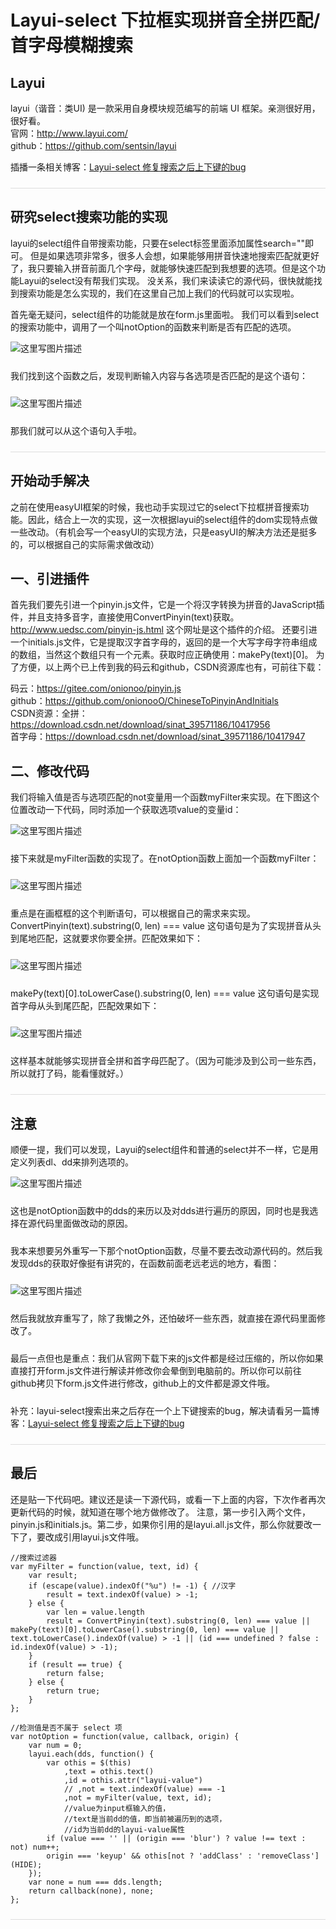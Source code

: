 # Layui-select 下拉框实现拼音全拼匹配/首字母模糊搜索

<!-- 版权声明：本文为博主原创文章，未经博主允许不得转载。https://blog.csdn.net/sinat_39571186/article/details/80275578 -->

## Layui
layui（谐音：类UI) 是一款采用自身模块规范编写的前端 UI 框架。亲测很好用，很好看。 
</br>
官网：http://www.layui.com/</br>
github：https://github.com/sentsin/layui

插播一条相关博客：<a href="https://blog.csdn.net/sinat_39571186/article/details/80671422" target="_blank">Layui-select 修复搜索之后上下键的bug</a>

<div style="margin: 24px 0;border-bottom:1px solid #ddd;"></div>

## 研究select搜索功能的实现
layui的select组件自带搜索功能，只要在select标签里面添加属性search=""即可。 
但是如果选项非常多，很多人会想，如果能够用拼音快速地搜索匹配就更好了，我只要输入拼音前面几个字母，就能够快速匹配到我想要的选项。但是这个功能Layui的select没有帮我们实现。 
没关系，我们来读读它的源代码，很快就能找到搜索功能是怎么实现的，我们在这里自己加上我们的代码就可以实现啦。

首先毫无疑问，select组件的功能就是放在form.js里面啦。 
我们可以看到select的搜索功能中，调用了一个叫notOption的函数来判断是否有匹配的选项。

<img src="https://img-blog.csdn.net/20180510212500220?watermark/2/text/aHR0cHM6Ly9ibG9nLmNzZG4ubmV0L3NpbmF0XzM5NTcxMTg2/font/5a6L5L2T/fontsize/400/fill/I0JBQkFCMA==/dissolve/70" alt="这里写图片描述" title="">

<p style="margin:24px 0;">我们找到这个函数之后，发现判断输入内容与各选项是否匹配的是这个语句：</p>

<img src="https://img-blog.csdn.net/20180510212720261?watermark/2/text/aHR0cHM6Ly9ibG9nLmNzZG4ubmV0L3NpbmF0XzM5NTcxMTg2/font/5a6L5L2T/fontsize/400/fill/I0JBQkFCMA==/dissolve/70" alt="这里写图片描述" title="">

<p style="margin:24px 0">那我们就可以从这个语句入手啦。</p>

<div style="margin: 24px 0;border-bottom:1px solid #ddd;"></div>

## 开始动手解决
之前在使用easyUI框架的时候，我也动手实现过它的select下拉框拼音搜索功能。因此，结合上一次的实现，这一次根据layui的select组件的dom实现特点做一些改动。（有机会写一个easyUI的实现方法，只是easyUI的解决方法还是挺多 
的，可以根据自己的实际需求做改动）

## 一、引进插件
首先我们要先引进一个pinyin.js文件，它是一个将汉字转换为拼音的JavaScript插件，并且支持多音字，直接使用ConvertPinyin(text)获取。http://www.uedsc.com/pinyin-js.html 这个网址是这个插件的介绍。 
还要引进一个initials.js文件，它是提取汉字首字母的，返回的是一个大写字母字符串组成的数组，当然这个数组只有一个元素。获取时应正确使用：makePy(text)[0]。 
为了方便，以上两个已上传到我的码云和github，CSDN资源库也有，可前往下载：

<div>码云：<a href="https://gitee.com/onionoo/pinyin.js" target="_blank">https://gitee.com/onionoo/pinyin.js</a></div>
<div>github：<a href="https://github.com/onionooO/ChineseToPinyinAndInitials" target="_blank">https://github.com/onionooO/ChineseToPinyinAndInitials</a></div>
<div>CSDN资源：全拼：<a href="https://download.csdn.net/download/sinat_39571186/10417956" target="_blank">https://download.csdn.net/download/sinat_39571186/10417956</a></div>
<div>首字母：<a href="https://download.csdn.net/download/sinat_39571186/10417947" target="_blank">https://download.csdn.net/download/sinat_39571186/10417947</a></div>

## 二、修改代码
我们将输入值是否与选项匹配的not变量用一个函数myFilter来实现。在下图这个位置改动一下代码，同时添加一个获取选项value的变量id： 

<img src="https://img-blog.csdn.net/20180513002335120?watermark/2/text/aHR0cHM6Ly9ibG9nLmNzZG4ubmV0L3NpbmF0XzM5NTcxMTg2/font/5a6L5L2T/fontsize/400/fill/I0JBQkFCMA==/dissolve/70" alt="这里写图片描述" title="">

<p style="margin:24px 0">接下来就是myFilter函数的实现了。在notOption函数上面加一个函数myFilter：</p>

<img src="https://img-blog.csdn.net/20180516142042964?watermark/2/text/aHR0cHM6Ly9ibG9nLmNzZG4ubmV0L3NpbmF0XzM5NTcxMTg2/font/5a6L5L2T/fontsize/400/fill/I0JBQkFCMA==/dissolve/70" alt="这里写图片描述" title="">

<p style="margin:24px 0">重点是在画框框的这个判断语句，可以根据自己的需求来实现。 
ConvertPinyin(text).substring(0, len) === value 这句语句是为了实现拼音从头到尾地匹配，这就要求你要全拼。匹配效果如下：</p>

<img src="https://img-blog.csdn.net/20180513003248770?watermark/2/text/aHR0cHM6Ly9ibG9nLmNzZG4ubmV0L3NpbmF0XzM5NTcxMTg2/font/5a6L5L2T/fontsize/400/fill/I0JBQkFCMA==/dissolve/70" alt="这里写图片描述" title="">

<p style="margin:24px 0">makePy(text)[0].toLowerCase().substring(0, len) === value 这句语句是实现首字母从头到尾匹配，匹配效果如下：</p>

<img src="https://img-blog.csdn.net/20180516142235858?watermark/2/text/aHR0cHM6Ly9ibG9nLmNzZG4ubmV0L3NpbmF0XzM5NTcxMTg2/font/5a6L5L2T/fontsize/400/fill/I0JBQkFCMA==/dissolve/70" alt="这里写图片描述" title="">

<p style="margin:24px 0">这样基本就能够实现拼音全拼和首字母匹配了。（因为可能涉及到公司一些东西，所以就打了码，能看懂就好。）</p>

<div style="margin: 24px 0;border-bottom:1px solid #ddd;"></div>

## 注意
顺便一提，我们可以发现，Layui的select组件和普通的select并不一样，它是用定义列表dl、dd来排列选项的。 

<img src="https://img-blog.csdn.net/20180512171818502?watermark/2/text/aHR0cHM6Ly9ibG9nLmNzZG4ubmV0L3NpbmF0XzM5NTcxMTg2/font/5a6L5L2T/fontsize/400/fill/I0JBQkFCMA==/dissolve/70" alt="这里写图片描述" title="">

<p style="margin:24px 0">这也是notOption函数中的dds的来历以及对dds进行遍历的原因，同时也是我选择在源代码里面做改动的原因。</p>

<p style="margin:24px 0">我本来想要另外重写一下那个notOption函数，尽量不要去改动源代码的。然后我发现dds的获取好像挺有讲究的，在函数前面老远老远的地方，看图： </p>

<img src="https://img-blog.csdn.net/20180513004739475?watermark/2/text/aHR0cHM6Ly9ibG9nLmNzZG4ubmV0L3NpbmF0XzM5NTcxMTg2/font/5a6L5L2T/fontsize/400/fill/I0JBQkFCMA==/dissolve/70" alt="这里写图片描述" title="">

<p style="margin:24px 0">然后我就放弃重写了，除了我懒之外，还怕破坏一些东西，就直接在源代码里面修改了。</p>

<p style="margin:24px 0">最后一点但也是重点：我们从官网下载下来的js文件都是经过压缩的，所以你如果直接打开form.js文件进行解读并修改你会晕倒到电脑前的。所以你可以前往github拷贝下form.js文件进行修改，github上的文件都是源文件哦。</p>

补充：layui-select搜索出来之后存在一个上下键搜索的bug，解决请看另一篇博客：<a href="https://blog.csdn.net/sinat_39571186/article/details/80671422" target="_blank">Layui-select 修复搜索之后上下键的bug</a>

<div style="margin: 24px 0;border-bottom:1px solid #ddd;"></div>

## 最后
还是贴一下代码吧。建议还是读一下源代码，或看一下上面的内容，下次作者再次更新代码的时候，就知道在哪个地方做修改了。 
注意，第一步引入两个文件，pinyin.js和initials.js。第二步，如果你引用的是layui.all.js文件，那么你就要改一下了，要改成引用layui.js文件哦。

```
//搜索过滤器
var myFilter = function(value, text, id) {
    var result;
    if (escape(value).indexOf("%u") != -1) { //汉字
        result = text.indexOf(value) > -1;
    } else {
        var len = value.length
        result = ConvertPinyin(text).substring(0, len) === value || makePy(text)[0].toLowerCase().substring(0, len) === value || text.toLowerCase().indexOf(value) > -1 || (id === undefined ? false : id.indexOf(value) > -1);
    }
    if (result == true) {
        return false;
    } else {
        return true;
    }
};

//检测值是否不属于 select 项
var notOption = function(value, callback, origin) {
    var num = 0;
    layui.each(dds, function() {
        var othis = $(this)
            ,text = othis.text()
            ,id = othis.attr("layui-value")
            // ,not = text.indexOf(value) === -1
            ,not = myFilter(value, text, id);
            //value为input框输入的值，
            //text是当前dd的值，即当前被遍历到的选项，
            //id为当前dd的layui-value属性
        if (value === '' || (origin === 'blur') ? value !== text : not) num++;
        origin === 'keyup' && othis[not ? 'addClass' : 'removeClass'](HIDE);
    });
    var none = num === dds.length;
    return callback(none), none;
};
```
<div style="margin: 24px 0;border-bottom:1px solid #ddd;"></div>
